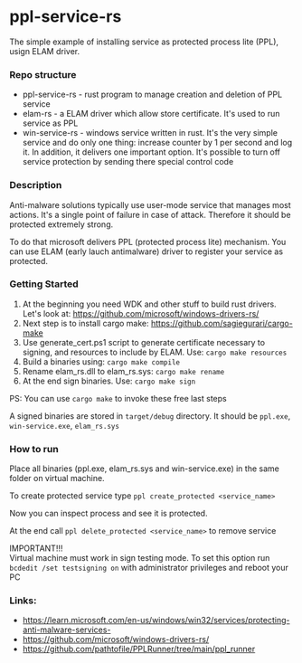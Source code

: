 # ppl-service-rs

The simple example of installing service as protected process lite (PPL), usign ELAM driver.

### Repo structure
- ppl-service-rs - rust program to manage creation and deletion of PPL service
- elam-rs - a ELAM driver which allow store certificate. It's used to run service as PPL
- win-service-rs - windows service written in rust. It's the very simple service and do only one thing:
increase counter by 1 per second and log it. In addition, it delivers one important option. It's possible
to turn off service protection by sending there special control code

### Description
Anti-malware solutions typically use user-mode service that manages most actions. It's a 
single point of failure in case of attack. Therefore it should be protected extremely strong. 

To do that microsoft delivers PPL (protected process lite) mechanism. You can use ELAM (early lauch antimalware) driver 
to register your service as protected.

### Getting Started
1. At the beginning you need WDK and other stuff to build rust drivers. Let's look at: https://github.com/microsoft/windows-drivers-rs/
2. Next step is to install cargo make: https://github.com/sagiegurari/cargo-make
3. Use generate_cert.ps1 script to generate certificate necessary to signing, and resources to include by ELAM. Use:
`cargo make resources`
4. Build a binaries using: `cargo make compile`
5. Rename elam_rs.dll to elam_rs.sys: `cargo make rename`
6. At the end sign binaries. Use: `cargo make sign`

PS: You can use `cargo make` to invoke these free last steps

A signed binaries are stored in `target/debug` directory. It should be `ppl.exe`, `win-service.exe`, `elam_rs.sys`

### How to run
Place all binaries (ppl.exe, elam_rs.sys and win-service.exe) in the same folder on virtual machine. 

To create protected service type `ppl create_protected <service_name>`

Now you can inspect process and see it is protected.

At the end call `ppl delete_protected <service_name>` to remove service

IMPORTANT!!!
<br>Virtual machine must work in sign testing mode. To set this option run `bcdedit /set testsigning on` 
with administrator privileges and reboot your PC

### Links:
- https://learn.microsoft.com/en-us/windows/win32/services/protecting-anti-malware-services-
- https://github.com/microsoft/windows-drivers-rs/
- https://github.com/pathtofile/PPLRunner/tree/main/ppl_runner
